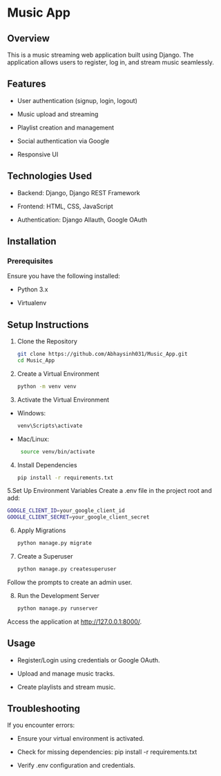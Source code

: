 # Music App

## Overview
This is a music streaming web application built using Django. The application allows users to register, log in, and stream music seamlessly.

## Features
- User authentication (signup, login, logout)

- Music upload and streaming

- Playlist creation and management

- Social authentication via Google

- Responsive UI

## Technologies Used

- Backend: Django, Django REST Framework

- Frontend: HTML, CSS, JavaScript

- Authentication: Django Allauth, Google OAuth

## Installation

### Prerequisites

Ensure you have the following installed:

- Python 3.x

- Virtualenv

## Setup Instructions

1. Clone the Repository
   ``` bash
   git clone https://github.com/Abhaysinh031/Music_App.git
   cd Music_App
   ```

2. Create a Virtual Environment
   ``` bash
   python -m venv venv
   ```

3. Activate the Virtual Environment
- Windows:
   ``` bash
   venv\Scripts\activate
   ```

- Mac/Linux:
  ``` bash
   source venv/bin/activate
  ```
4. Install Dependencies
   ``` bash
   pip install -r requirements.txt
   ```

5.Set Up Environment Variables
Create a .env file in the project root and add:
   ```bash
   GOOGLE_CLIENT_ID=your_google_client_id
   GOOGLE_CLIENT_SECRET=your_google_client_secret
   ```

6. Apply Migrations
   ``` bash
   python manage.py migrate
   ```

7. Create a Superuser
   ``` bash
   python manage.py createsuperuser
   ```
Follow the prompts to create an admin user.

8. Run the Development Server
   ``` bash
   python manage.py runserver
   ```
   
Access the application at http://127.0.0.1:8000/.

## Usage
- Register/Login using credentials or Google OAuth.

- Upload and manage music tracks.

- Create playlists and stream music.

## Troubleshooting
If you encounter errors:
- Ensure your virtual environment is activated.

- Check for missing dependencies: pip install -r requirements.txt

- Verify .env configuration and credentials.










